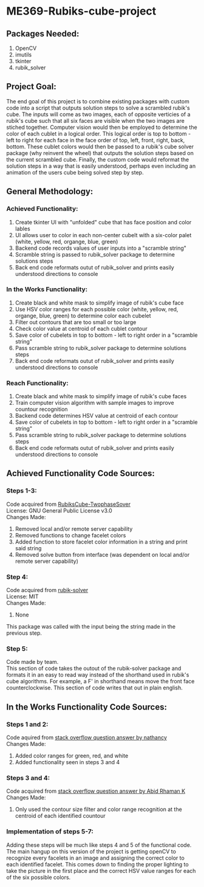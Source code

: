 # ME369-Rubiks-cube-project

## Packages Needed:
1. OpenCV
2. imutils
3. tkinter
4. rubik_solver

## Project Goal:

The end goal of this project is to combine existing packages with custom code into a script that outputs solution steps to solve a scrambled rubik's cube. The inputs will come as two images, each of opposite verticies of a rubik's cube such that all six faces are visible when the two images are stiched together. Computer vision would then be employed to determine the color of each cublet in a logical order. This logical order is top to bottom - left to right for each face in the face order of top, left, front, right, back, bottom. These cublet colors would then be passed to a rubik's cube solver package (why reinvent the wheel) that outputs the solution steps based on the current scrambled cube. Finally, the custom code would reformat the solution steps in a way that is easily understood, perhaps even including an animation of the users cube being solved step by step.
  
## General Methodology:

### Achieved Functionality:
1. Create tkinter UI with "unfolded" cube that has face position and color lables
2. UI allows user to color in each non-center cubelt with a six-color palet (white, yellow, red, organge, blue, green)
3. Backend code records values of user inputs into a "scramble string"
4. Scramble string is passed to rubik_solver package to determine solutions steps
5. Back end code reformats outut of rubik_solver and prints easily understood directions to console

### In the Works Functionality:
1. Create black and white mask to simplify image of rubik's cube face
2. Use HSV color ranges for each possible color (white, yellow, red, organge, blue, green) to determine color each cubelet
3. Filter out contours that are too small or too large
4. Check color value at centroid of each cublet contour
5. Save color of cubelets in top to bottom - left to right order in a "scramble string"
6. Pass scramble string to rubik_solver package to determine solutions steps
7. Back end code reformats outut of rubik_solver and prints easily understood directions to console

### Reach Functionality:
1. Create black and white mask to simplify image of rubik's cube faces
2. Train computer vision algorithm with sample images to improve countour recognition
3. Backend code determines HSV value at centroid of each contour
4. Save color of cubelets in top to bottom - left to right order in a "scramble string"
5. Pass scramble string to rubik_solver package to determine solutions steps
6. Back end code reformats outut of rubik_solver and prints easily understood directions to console

## Achieved Functionality Code Sources:

### Steps 1-3:
Code acquired from [RubiksCube-TwophaseSover](https://github.com/hkociemba/RubiksCube-TwophaseSolver)\
License: GNU General Public License v3.0\
Changes Made:
1. Removed local and/or remote server capability
2. Removed functions to change facelet colors
3. Added function to store facelet color information in a string and print said string
4. Removed solve button from interface (was dependent on local and/or remote server capability)

### Step 4:
Code acquired from [rubik-solver](https://pypi.org/project/rubik-solver/)\
License: MIT\
Changes Made:
1. None

This package was called with the input being the string made in the previous step.

### Step 5:
Code made by team.\
This section of code takes the outout of the rubik-solver package and formats it in an easy to read way instead of the shorthand used in rubik's cube algorithms. For example, a F' in shorthand means move the front face counterclockwise. This section of code writes that out in plain english.

## In the Works Functionality Code Sources:

### Steps 1 and 2:
Code aquired from [stack overflow question answer by nathancy](https://stackoverflow.com/questions/24916870/python-opencv-rubiks-cube-solver-color-extraction/58018944#58018944)\
Changes Made:
1. Added color ranges for green, red, and white
2. Added functionality seen in steps 3 and 4

### Steps 3 and 4:
Code acquired from [stack overflow question answer by Abid Rhaman K](https://stackoverflow.com/questions/14476683/identifying-color-sequence-in-opencv)\
Changes Made:
1. Only used the contour size filter and color range recognition at the centroid of each identified countour

### Implementation of steps 5-7:
Adding these steps will be much like steps 4 and 5 of the functional code. The main hangup on this version of the project is getting openCV to recognize every facelets in an image and assigning the correct color to each identified facelet. This comes down to finding the proper lighting to take the picture in the first place and the correct HSV value ranges for each of the six possible colors.
